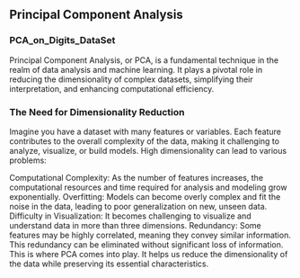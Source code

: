 ## Principal Component Analysis
### PCA_on_Digits_DataSet

Principal Component Analysis, or PCA, is a fundamental technique in the realm of data analysis and machine learning. It plays a pivotal role in reducing the dimensionality of complex datasets, simplifying their interpretation, and enhancing computational efficiency.

### The Need for Dimensionality Reduction
Imagine you have a dataset with many features or variables. Each feature contributes to the overall complexity of the data, making it challenging to analyze, visualize, or build models. High dimensionality can lead to various problems:

Computational Complexity: As the number of features increases, the computational resources and time required for analysis and modeling grow exponentially.
Overfitting: Models can become overly complex and fit the noise in the data, leading to poor generalization on new, unseen data.
Difficulty in Visualization: It becomes challenging to visualize and understand data in more than three dimensions.
Redundancy: Some features may be highly correlated, meaning they convey similar information. This redundancy can be eliminated without significant loss of information.
This is where PCA comes into play. It helps us reduce the dimensionality of the data while preserving its essential characteristics.
